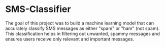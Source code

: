 # SMS-Classifier
The goal of this project was to build a machine learning model that can accurately classify SMS messages as either "spam" or "ham" (not spam). This classification helps in filtering out unwanted, spammy messages and ensures users receive only relevant and important messages.
